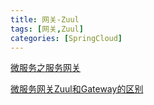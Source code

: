 ```yaml
---
title: 网关-Zuul
tags: [网关,Zuul]
categories: [SpringCloud]
---
```

[微服务之服务网关](https://www.jianshu.com/p/977b291e1247)

[微服务网关Zuul和Gateway的区别](https://blog.csdn.net/u010681191/article/details/99656413)